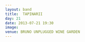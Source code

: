 ```yaml
---
layout: band
title:  TAPINARII
day: 21
date: 2013-07-21 19:30
image: 
venue: BRUNO UNPLUGGED WINE GARDEN
---
```



